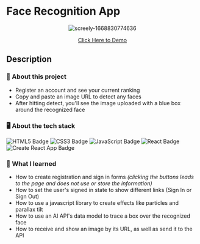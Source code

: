 # Face Recognition App

<div align="center">

![screely-1668830774636](https://user-images.githubusercontent.com/5871075/202833841-70e739a8-97b3-4a40-b0e3-60e60af39c2d.png)

[Click Here to Demo](https://face-recognition-aa7d.onrender.com)

</div>

## Description

### 💼 About this project

- Register an account and see your current ranking
- Copy and paste an image URL to detect any faces
- After hitting detect, you'll see the image uploaded with a blue box around the recognized face



### 🖥 About the tech stack

![HTML5 Badge](https://img.shields.io/badge/HTML5-E34F26?logo=html5&logoColor=fff&style=for-the-badge) ![CSS3 Badge](https://img.shields.io/badge/CSS3-1572B6?logo=css3&logoColor=fff&style=for-the-badge) ![JavaScript Badge](https://img.shields.io/badge/JavaScript-F7DF1E?logo=javascript&logoColor=000&style=for-the-badge) ![React Badge](https://img.shields.io/badge/React-61DAFB?logo=react&logoColor=000&style=for-the-badge) ![Create React App Badge](https://img.shields.io/badge/Create%20React%20App-09D3AC?logo=createreactapp&logoColor=fff&style=for-the-badge) 

### 🧠 What I learned

- How to create registration and sign in forms *(clicking the buttons leads to the page and does not use or store the information)*
- How to set the user's signed in state to show different links (Sign In or Sign Out)
- How to use a javascript library to create effects like particles and parallax tilt
- How to use an AI API's data model to trace a box over the recognized face
- How to receive and show an image by its URL, as well as send it to the API
